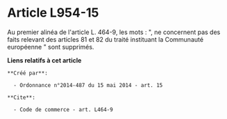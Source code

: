 # Article L954-15

Au premier alinéa de l'article L. 464-9, les mots : ", ne concernent pas des faits relevant des articles 81 et 82 du traité
instituant la Communauté européenne " sont supprimés.

**Liens relatifs à cet article**

	**Créé par**:

	  - Ordonnance n°2014-487 du 15 mai 2014 - art. 15

	**Cite**:

	  - Code de commerce - art. L464-9
